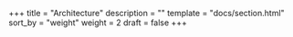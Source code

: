 +++
title = "Architecture"
description = ""
template = "docs/section.html"
sort_by = "weight"
weight = 2
draft = false
+++
